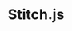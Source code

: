 ---
title: "Stitch.js"
permalink: /stitch-connect/stitch-js
sidebar: js
layout: connect
toc: false
summary: false
---